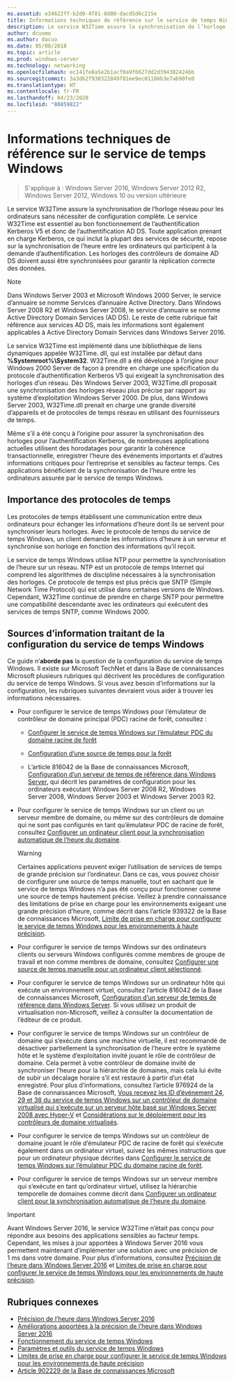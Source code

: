 ```yaml
---
ms.assetid: e34622ff-b2d0-4f81-8d00-dacd5d6c215e
title: Informations techniques de référence sur le service de temps Windows
description: Le service W32Time assure la synchronisation de l’horloge réseau pour les ordinateurs sans nécessiter de configuration complète. Le service W32Time est essentiel au bon fonctionnement de l’authentification Kerberos V5 et donc de l’authentification AD DS.
author: dcuomo
ms.author: dacuo
ms.date: 05/08/2018
ms.topic: article
ms.prod: windows-server
ms.technology: networking
ms.openlocfilehash: ec141fe8a5e2b1acf0a9f6627dd2d394382424bb
ms.sourcegitcommit: 3a3d62f938322849f81ee9ec01186b3e7ab90fe0
ms.translationtype: HT
ms.contentlocale: fr-FR
ms.lasthandoff: 04/23/2020
ms.locfileid: "80859822"
---
```

# <a name="windows-time-service-technical-reference"></a>Informations techniques de référence sur le service de temps Windows
>S'applique à : Windows Server 2016, Windows Server 2012 R2, Windows Server 2012, Windows 10 ou version ultérieure

Le service W32Time assure la synchronisation de l’horloge réseau pour les ordinateurs sans nécessiter de configuration complète. Le service W32Time est essentiel au bon fonctionnement de l’authentification Kerberos V5 et donc de l’authentification AD DS. Toute application prenant en charge Kerberos, ce qui inclut la plupart des services de sécurité, repose sur la synchronisation de l’heure entre les ordinateurs qui participent à la demande d’authentification. Les horloges des contrôleurs de domaine AD DS doivent aussi être synchronisées pour garantir la réplication correcte des données.

> [!NOTE]  
> Dans Windows Server 2003 et Microsoft Windows 2000 Server, le service d’annuaire se nomme Services d’annuaire Active Directory. Dans Windows Server 2008 R2 et Windows Server 2008, le service d’annuaire se nomme Active Directory Domain Services (AD DS). Le reste de cette rubrique fait référence aux services AD DS, mais les informations sont également applicables à Active Directory Domain Services dans Windows Server 2016.

Le service W32Time est implémenté dans une bibliothèque de liens dynamiques appelée W32Time. dll, qui est installée par défaut dans **%Systemroot%\System32**. W32Time.dll a été développé à l’origine pour Windows 2000 Server de façon à prendre en charge une spécification du protocole d’authentification Kerberos V5 qui exigeait la synchronisation des horloges d’un réseau. Dès Windows Server 2003, W32Time.dll proposait une synchronisation des horloges réseau plus précise par rapport au système d’exploitation Windows Server 2000. De plus, dans Windows Server 2003, W32Time.dll prenait en charge une grande diversité d’appareils et de protocoles de temps réseau en utilisant des fournisseurs de temps.

Même s’il a été conçu à l’origine pour assurer la synchronisation des horloges pour l’authentification Kerberos, de nombreuses applications actuelles utilisent des horodatages pour garantir la cohérence transactionnelle, enregistrer l’heure des événements importants et d’autres informations critiques pour l’entreprise et sensibles au facteur temps.  Ces applications bénéficient de la synchronisation de l’heure entre les ordinateurs assurée par le service de temps Windows.

## <a name="importance-of-time-protocols"></a>Importance des protocoles de temps
Les protocoles de temps établissent une communication entre deux ordinateurs pour échanger les informations d’heure dont ils se servent pour synchroniser leurs horloges. Avec le protocole de temps du service de temps Windows, un client demande les informations d’heure à un serveur et synchronise son horloge en fonction des informations qu’il reçoit.
  
Le service de temps Windows utilise NTP pour permettre la synchronisation de l’heure sur un réseau. NTP est un protocole de temps Internet qui comprend les algorithmes de discipline nécessaires à la synchronisation des horloges. Ce protocole de temps est plus précis que SNTP (Simple Network Time Protocol) qui est utilisé dans certaines versions de Windows. Cependant, W32Time continue de prendre en charge SNTP pour permettre une compatibilité descendante avec les ordinateurs qui exécutent des services de temps SNTP, comme Windows 2000.
## <a name="where-to-find-windows-time-service-configuration-related-information"></a>Sources d’information traitant de la configuration du service de temps Windows  
Ce guide n’**aborde pas** la question de la configuration du service de temps Windows. Il existe sur Microsoft TechNet et dans la Base de connaissances Microsoft plusieurs rubriques qui décrivent les procédures de configuration du service de temps Windows. Si vous avez besoin d’informations sur la configuration, les rubriques suivantes devraient vous aider à trouver les informations nécessaires.  
-   Pour configurer le service de temps Windows pour l’émulateur de contrôleur de domaine principal (PDC) racine de forêt, consultez :
  
    -   [Configurer le service de temps Windows sur l’émulateur PDC du domaine racine de forêt](https://docs.microsoft.com/previous-versions/windows/it-pro/windows-server-2008-R2-and-2008/cc731191%28v=ws.10%29) 
  
    -   [Configuration d’une source de temps pour la forêt](https://docs.microsoft.com/previous-versions/windows/it-pro/windows-server-2008-r2-and-2008/cc794823%28v%3dws.10%29) 
  
    -   L’article 816042 de la Base de connaissances Microsoft, [Configuration d’un serveur de temps de référence dans Windows Server](https://go.microsoft.com/fwlink/?LinkID=60402), qui décrit les paramètres de configuration pour les ordinateurs exécutant Windows Server 2008 R2, Windows Server 2008, Windows Server 2003 et Windows Server 2003 R2.  
  
-   Pour configurer le service de temps Windows sur un client ou un serveur membre de domaine, ou même sur des contrôleurs de domaine qui ne sont pas configurés en tant qu’émulateur PDC de racine de forêt, consultez [Configurer un ordinateur client pour la synchronisation automatique de l’heure du domaine](https://docs.microsoft.com/previous-versions/windows/it-pro/windows-server-2008-r2-and-2008/cc816884%28v%3dws.10%29).  
  
    > [!WARNING]  
    > Certaines applications peuvent exiger l’utilisation de services de temps de grande précision sur l’ordinateur. Dans ce cas, vous pouvez choisir de configurer une source de temps manuelle, tout en sachant que le service de temps Windows n’a pas été conçu pour fonctionner comme une source de temps hautement précise. Veillez à prendre connaissance des limitations de prise en charge pour les environnements exigeant une grande précision d’heure, comme décrit dans l’article 939322 de la Base de connaissances Microsoft, [Limite de prise en charge pour configurer le service de temps Windows pour les environnements à haute précision](support-boundary.md).  
  
-   Pour configurer le service de temps Windows sur des ordinateurs clients ou serveurs Windows configurés comme membres de groupe de travail et non comme membres de domaine, consultez [Configurer une source de temps manuelle pour un ordinateur client sélectionné](https://docs.microsoft.com/previous-versions/windows/it-pro/windows-server-2008-r2-and-2008/cc816656%28v%3dws.10%29).  
  
-   Pour configurer le service de temps Windows sur un ordinateur hôte qui exécute un environnement virtuel, consultez l’article 816042 de la Base de connaissances Microsoft, [Configuration d’un serveur de temps de référence dans Windows Server](https://go.microsoft.com/fwlink/?LinkID=60402). Si vous utilisez un produit de virtualisation non-Microsoft, veillez à consulter la documentation de l’éditeur de ce produit.  
  
-   Pour configurer le service de temps Windows sur un contrôleur de domaine qui s’exécute dans une machine virtuelle, il est recommandé de désactiver partiellement la synchronisation de l’heure entre le système hôte et le système d’exploitation invité jouant le rôle de contrôleur de domaine. Cela permet à votre contrôleur de domaine invité de synchroniser l’heure pour la hiérarchie de domaines, mais cela lui évite de subir un décalage horaire s’il est restauré à partir d’un état enregistré. Pour plus d’informations, consultez l’article 976924 de la Base de connaissances Microsoft, [Vous recevez les ID d’événement 24, 29 et 38 du service de temps Windows sur un contrôleur de domaine virtualisé qui s’exécute sur un serveur hôte basé sur Windows Server 2008 avec Hyper-V](https://go.microsoft.com/fwlink/?LinkID=192236) et [Considérations sur le déploiement pour les contrôleurs de domaine virtualisés](https://go.microsoft.com/fwlink/?LinkID=192235).  
  
-   Pour configurer le service de temps Windows sur un contrôleur de domaine jouant le rôle d’émulateur PDC de racine de forêt qui s’exécute également dans un ordinateur virtuel, suivez les mêmes instructions que pour un ordinateur physique décrites dans [Configurer le service de temps Windows sur l’émulateur PDC du domaine racine de forêt](https://docs.microsoft.com/previous-versions/windows/it-pro/windows-server-2008-R2-and-2008/cc731191%28v=ws.10%29).  
  
-   Pour configurer le service de temps Windows sur un serveur membre qui s’exécute en tant qu’ordinateur virtuel, utilisez la hiérarchie temporelle de domaines comme décrit dans [Configurer un ordinateur client pour la synchronisation automatique de l’heure du domaine](https://docs.microsoft.com/previous-versions/windows/it-pro/windows-server-2008-r2-and-2008/cc816884%28v%3dws.10%29).


> [!IMPORTANT]  
> Avant Windows Server 2016, le service W32Time n’était pas conçu pour répondre aux besoins des applications sensibles au facteur temps.  Cependant, les mises à jour apportées à Windows Server 2016 vous permettent maintenant d’implémenter une solution avec une précision de 1 ms dans votre domaine.  Pour plus d’informations, consultez [Précision de l’heure dans Windows Server 2016](accurate-time.md) et [Limites de prise en charge pour configurer le service de temps Windows pour les environnements de haute précision](support-boundary.md).

## <a name="related-topics"></a>Rubriques connexes
- [Précision de l’heure dans Windows Server 2016](accurate-time.md)
- [Améliorations apportées à la précision de l’heure dans Windows Server 2016](windows-server-2016-improvements.md)  
- [Fonctionnement du service de temps Windows](How-the-Windows-Time-Service-Works.md)  
- [Paramètres et outils du service de temps Windows](Windows-Time-Service-Tools-and-Settings.md)  
- [Limites de prise en charge pour configurer le service de temps Windows pour les environnements de haute précision](support-boundary.md)
- [Article 902229 de la Base de connaissances Microsoft](https://go.microsoft.com/fwlink/?LinkId=186066)

